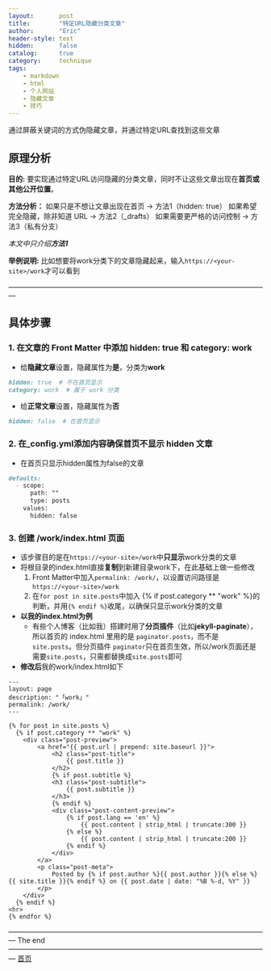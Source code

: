 ```yaml
---
layout:       post
title:        "特定URL隐藏分类文章"
author:       "Eric"
header-style: text
hidden:       false
catalog:      true
category:     technique
tags:
    - markdown
    - html
    - 个人网站
    - 隐藏文章
    - 技巧
---
```

通过屏蔽关键词的方式伪隐藏文章，并通过特定URL查找到这些文章


## 原理分析

**目的:** 
要实现通过特定URL访问隐藏的分类文章，同时不让这些文章出现在**首页或其他公开位置**。

**方法分析：**
如果只是不想让文章出现在首页 → 方法1（hidden: true）
如果希望完全隐藏，除非知道 URL → 方法2（_drafts）
如果需要更严格的访问控制 → 方法3（私有分支）

*本文中只介绍**方法1***

**举例说明:** 
比如想要将work分类下的文章隐藏起来，输入`https://<your-site>/work`才可以看到

—————————————————————————————————————

## 具体步骤

### 1. 在文章的 Front Matter 中添加 hidden: true 和 category: work
* 给**隐藏文章**设置，隐藏属性为**是**，分类为**work**

```markdown
hidden: true  # 不在首页显示
category: work  # 属于 work 分类
```
* 给**正常文章**设置，隐藏属性为**否**
```markdown
hidden: false  # 在首页显示
```

### 2. 在_config.yml添加内容确保首页不显示 hidden 文章
* 在首页只显示hidden属性为false的文章
```markdown
defaults:
  - scope:
      path: ""
      type: posts
    values:
      hidden: false
```

### 3. 创建 /work/index.html 页面
* 该步骤目的是在`https://<your-site>/work`中**只显示**work分类的文章
* 将根目录的index.html直接**复制**到新建目录work下，在此基础上做一些修改
   1) Front Matter中加入`permalink: /work/`，以设置访问路径是`https://<your-site>/work`
   2) 在`for post in site.posts`中加入 {% if post.category ** "work" %}的判断，并用`{% endif %}`收尾，以确保只显示work分类的文章
* **以我的index.html为例**
  * 有些个人博客（比如我）搭建时用了**分页插件**（比如**jekyll-paginate**），所以首页的 index.html 里用的是 `paginator.posts`，而不是 `site.posts`。但分页插件 `paginator`只在首页生效，所以/work页面还是需要`site.posts`，只需都替换成`site.posts`即可
* **修改后**我的work/index.html如下

```
---
layout: page
description: "「work」"
permalink: /work/  
---

{% for post in site.posts %}
  {% if post.category ** "work" %} 
    <div class="post-preview">
        <a href="{{ post.url | prepend: site.baseurl }}">
            <h2 class="post-title">
                {{ post.title }}
            </h2>
            {% if post.subtitle %}
            <h3 class="post-subtitle">
                {{ post.subtitle }}
            </h3>
            {% endif %}
            <div class="post-content-preview">
                {% if post.lang == 'en' %}
                    {{ post.content | strip_html | truncate:300 }}
                {% else %}
                    {{ post.content | strip_html | truncate:200 }}
                {% endif %}
            </div>
        </a>
        <p class="post-meta">
            Posted by {% if post.author %}{{ post.author }}{% else %}{{ site.title }}{% endif %} on {{ post.date | date: "%B %-d, %Y" }}
        </p>
    </div>
  {% endif %} 
<hr>
{% endfor %}
```

—————————————————————————————————————
The end
—————————————————————————————————————
[首页](https://blog.skycity11.xyz)